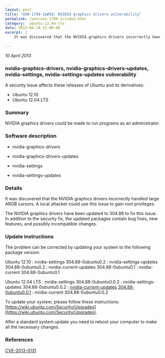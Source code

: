 ```yaml
---
layout: post
title: "USN-1799-1&#58; NVIDIA graphics drivers vulnerability"
permalink: /usn/usn-1799-1/index.html
category:  ubuntu-12.04-lts
date: 2013-04-10 12:00:00
excerpt: |
    It was discovered that the NVIDIA graphics drivers incorrectly handled large ARGB cursors. A local attacker could use this issue to gain root privileges.
    
--- 
```

 
 

*10 April 2013*

### nvidia-graphics-drivers, nvidia-graphics-drivers-updates, nvidia-settings, nvidia-settings-updates vulnerability

A security issue affects these releases of Ubuntu and its derivatives:

* Ubuntu 12.10
* Ubuntu 12.04 LTS

### Summary

NVIDIA graphics drivers could be made to run programs as an administrator. 

### Software description

* nvidia-graphics-drivers 

* nvidia-graphics-drivers-updates 

* nvidia-settings 

* nvidia-settings-updates 

### Details

It was discovered that the NVIDIA graphics drivers incorrectly handled large ARGB cursors. A local attacker could use this issue to gain root privileges.

The NVIDIA graphics drivers have been updated to 304.88 to fix this issue. In addition to the security fix, the updated packages contain bug fixes, new features, and possibly incompatible changes. 

### Update instructions

The problem can be corrected by updating your system to the following package version:

Ubuntu 12.10
 : nvidia-settings <span>304.88-0ubuntu0.2</span>
 : nvidia-settings-updates <span>304.88-0ubuntu0.2</span>
 : nvidia-current-updates <span>304.88-0ubuntu0.1</span>
 : nvidia-current <span>304.88-0ubuntu0.1</span>

Ubuntu 12.04 LTS
 : nvidia-settings <span>304.88-0ubuntu0.0.2</span>
 : nvidia-settings-updates <span>304.88-0ubuntu0.0.2</span>
 : [nvidia-current-updates](https://launchpad.net/ubuntu/+source/nvidia-graphics-drivers-updates) <span> [304.88-0ubuntu0.0.1](https://launchpad.net/ubuntu/+source/nvidia-graphics-drivers-updates/304.88-0ubuntu0.0.1) </span> 
 : nvidia-current <span>304.88-0ubuntu0.0.2</span>

To update your system, please follow these instructions: [https://wiki.ubuntu.com/Security/Upgrades](https://wiki.ubuntu.com/Security/Upgrades).

After a standard system update you need to reboot your computer to make all the necessary changes. 

### References

 
 [CVE-2013-0131](http://people.ubuntu.com/~ubuntu-security/cve/CVE-2013-0131)
 

